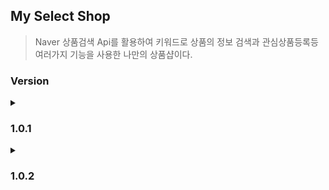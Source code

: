 ## My Select Shop
> Naver 상품검색 Api를 활용하여 키워드로 상품의 정보 검색과 관심상품등록등 여러가지 기능을 사용한 나만의 상품샵이다.

### Version 
<details>
  <summary><h3>1.0.1</h3></summary>

### 요구사항 파악
1. 키워드로 상품의 정보 검색
2. 관심 상품 등록하기
3. 관심 상품의 "희망 최저가" 설정하기
4. 관심 상품 조회하기
5. 매일 새벽1시에 관심 상품 목록 제목으로 검색해서, 최저가 정보를 업데이트 하는 스케줄러 생성하기

### 상품검색 API
|기능|Method|URL|반환|
|-----|-----|-----|-----|
|키워드로 상품 검색|GET|/api/search?query=검색어|List<ItemDto>|

### API 설계하기
|기능|Method|URL|반환|
|-----|-----|-----|-----|
|관심 상품 등록하기|POST|/api/products|ProductResponseDto|
|관심 상품의 희망 최저가 업데이트|PUT|/api/products/{id}|ProductResponseDto|
|관심 상품 조회하기|GET|/api/products|List<ProductResponseDto>|

</details>
<details>
  <summary><h3>1.0.2</h3></summary>

### 요구사항 파악
1. 회원기능 구현

### API 설계
|Name|Method|URL|설명|
|-----|-----|-----|-----|
|로그인 페이지|GET|/api/user/login-page|회원가입 페이지 호출|
|회원가입 페이지|GET|/api/user/sign-up|회원가입 페이지 호출|
|회원가입 페이지|POST|/api/user/sign-up|회원가입|
|회원 정보 요청|GET|/api/user-info|회원 관련 정보 받기|

</details>